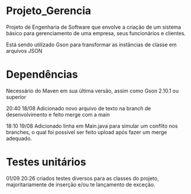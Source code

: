 # Projeto_Gerencia
Projeto de Engenharia de Software que envolve a criação de um sistema básico para gerenciamento de uma empresa, seus funcionários e clientes.

Está sendo utilizado Gson para transformar as instâncias de classe em arquivos JSON

# Dependências
Necessário do Maven em sua última versão, assim como Gson 2.10.1 ou superior

20:40 18/08
Adicionado novo arquivo de texto na branch de desenvolvimento e feito merge com a main

18:10 19/08
Adicionado linha em Main.java para simular um conflito nos branches, o qual foi possível ser feito upload após fazer um merge adequado.

# Testes unitários
01/09 20:26
criados testes diversos para as classes do projeto, majoritariamente de inserção e/ou te lançamento de exceção.